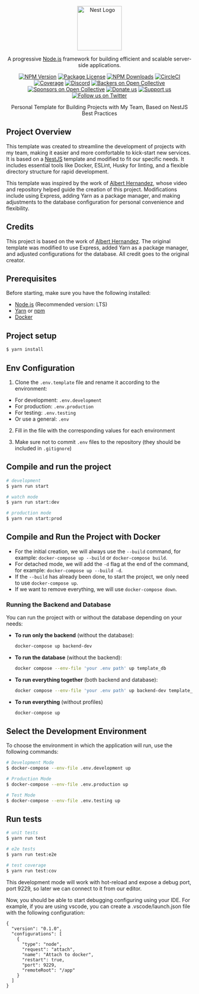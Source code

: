 <p align="center">
  <a href="http://nestjs.com/" target="blank"><img src="https://nestjs.com/img/logo-small.svg" width="120" alt="Nest Logo" /></a>
</p>

[circleci-image]: https://img.shields.io/circleci/build/github/nestjs/nest/master?token=abc123def456
[circleci-url]: https://circleci.com/gh/nestjs/nest

  <p align="center">A progressive <a href="http://nodejs.org" target="_blank">Node.js</a> framework for building efficient and scalable server-side applications.</p>
    <p align="center">
<a href="https://www.npmjs.com/~nestjscore" target="_blank"><img src="https://img.shields.io/npm/v/@nestjs/core.svg" alt="NPM Version" /></a>
<a href="https://www.npmjs.com/~nestjscore" target="_blank"><img src="https://img.shields.io/npm/l/@nestjs/core.svg" alt="Package License" /></a>
<a href="https://www.npmjs.com/~nestjscore" target="_blank"><img src="https://img.shields.io/npm/dm/@nestjs/common.svg" alt="NPM Downloads" /></a>
<a href="https://circleci.com/gh/nestjs/nest" target="_blank"><img src="https://img.shields.io/circleci/build/github/nestjs/nest/master" alt="CircleCI" /></a>
<a href="https://coveralls.io/github/nestjs/nest?branch=master" target="_blank"><img src="https://coveralls.io/repos/github/nestjs/nest/badge.svg?branch=master#9" alt="Coverage" /></a>
<a href="https://discord.gg/G7Qnnhy" target="_blank"><img src="https://img.shields.io/badge/discord-online-brightgreen.svg" alt="Discord"/></a>
<a href="https://opencollective.com/nest#backer" target="_blank"><img src="https://opencollective.com/nest/backers/badge.svg" alt="Backers on Open Collective" /></a>
<a href="https://opencollective.com/nest#sponsor" target="_blank"><img src="https://opencollective.com/nest/sponsors/badge.svg" alt="Sponsors on Open Collective" /></a>
  <a href="https://paypal.me/kamilmysliwiec" target="_blank"><img src="https://img.shields.io/badge/Donate-PayPal-ff3f59.svg" alt="Donate us"/></a>
    <a href="https://opencollective.com/nest#sponsor"  target="_blank"><img src="https://img.shields.io/badge/Support%20us-Open%20Collective-41B883.svg" alt="Support us"></a>
  <a href="https://twitter.com/nestframework" target="_blank"><img src="https://img.shields.io/twitter/follow/nestframework.svg?style=social&label=Follow" alt="Follow us on Twitter"></a>
</p>
  <!--[![Backers on Open Collective](https://opencollective.com/nest/backers/badge.svg)](https://opencollective.com/nest#backer)
  [![Sponsors on Open Collective](https://opencollective.com/nest/sponsors/badge.svg)](https://opencollective.com/nest#sponsor)-->

<p align="center">
  Personal Template for Building Projects with My Team, Based on NestJS Best Practices
</p>

## Project Overview

This template was created to streamline the development of projects with my team, making it easier and more comfortable to kick-start new services. It is based on a [NestJS](https://github.com/AlbertHernandez/nestjs-service-template) template and modified to fit our specific needs. It includes essential tools like Docker, ESLint, Husky for linting, and a flexible directory structure for rapid development.

This template was inspired by the work of [Albert Hernandez](https://www.youtube.com/watch?v=l--D8yslyUk), whose video and repository helped guide the creation of this project. Modifications include using Express, adding Yarn as a package manager, and making adjustments to the database configuration for personal convenience and flexibility.

## Credits

This project is based on the work of [Albert Hernandez](https://github.com/AlbertHernandez). The original template was modified to use Express, added Yarn as a package manager, and adjusted configurations for the database. All credit goes to the original creator.

## Prerequisites

Before starting, make sure you have the following installed:

- [Node.js](https://nodejs.org/) (Recommended version: LTS)
- [Yarn](https://yarnpkg.com/) or [npm](https://www.npmjs.com/)
- [Docker](https://www.docker.com/)

## Project setup

```bash
$ yarn install
```

## Env Configuration

1. Clone the `.env.template` file and rename it according to the environment:

- For development: `.env.development`
- For production: `.env.production`
- For testing: `.env.testing`
- Or use a general: `.env`

2. Fill in the file with the corresponding values for each environment

3. Make sure not to commit `.env` files to the repository (they should be included in `.gitignore`)

## Compile and run the project

```bash
# development
$ yarn run start

# watch mode
$ yarn run start:dev

# production mode
$ yarn run start:prod
```

## Compile and Run the Project with Docker

- For the initial creation, we will always use the `--build` command, for example: `docker-compose up --build` or `docker-compose build`.
- For detached mode, we will add the `-d` flag at the end of the command, for example: `docker-compose up --build -d`.
- If the `--build` has already been done, to start the project, we only need to use `docker-compose up`.
- If we want to remove everything, we will use `docker-compose down`.

### Running the Backend and Database

You can run the project with or without the database depending on your needs:

- **To run only the backend** (without the database):

  ```bash
  docker-compose up backend-dev
  ```

- **To run the database** (without the backend):

  ```bash
  docker compose --env-file 'your .env path' up template_db
  ```

- **To run everything together** (both backend and database):

  ```bash
  docker compose --env-file 'your .env path' up backend-dev template_db
  ```

- **To run everything** (without profiles)
  ```bash
  docker-compose up
  ```

## Select the Development Environment

To choose the environment in which the application will run, use the following commands:

```bash
# Development Mode
$ docker-compose --env-file .env.development up

# Production Mode
$ docker-compose --env-file .env.production up

# Test Mode
$ docker-compose --env-file .env.testing up
```

## Run tests

```bash
# unit tests
$ yarn run test

# e2e tests
$ yarn run test:e2e

# test coverage
$ yarn run test:cov
```

This development mode will work with hot-reload and expose a debug port, port 9229, so later we can connect to it from our editor.

Now, you should be able to start debugging configuring using your IDE. For example, if you are using vscode, you can create a .vscode/launch.json file with the following configuration:

```
{
  "version": "0.1.0",
  "configurations": [
    {
      "type": "node",
      "request": "attach",
      "name": "Attach to docker",
      "restart": true,
      "port": 9229,
      "remoteRoot": "/app"
    }
  ]
}
```
